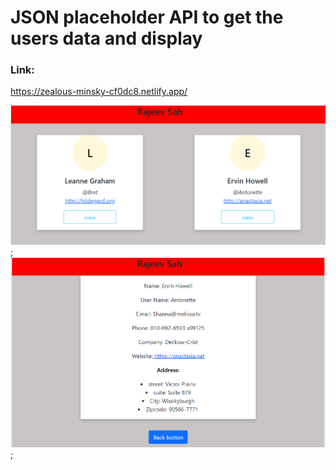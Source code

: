 # JSON placeholder API to get the users data and display

### Link:

https://zealous-minsky-cf0dc8.netlify.app/

![Test Image 1](public/picture/pic1.png);
![Test Image 1](public/picture/pic2.png);
